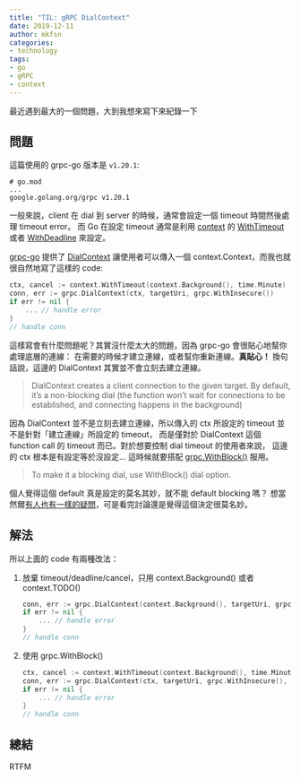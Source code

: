 ```yaml
---
title: "TIL: gRPC DialContext"
date: 2019-12-11
author: mkfsn
categories:
- technology
tags:
- go
- gRPC
- context
---
```


最近遇到最大的一個問題，大到我想來寫下來紀錄一下

<!-- more -->

## 問題

這篇使用的 grpc-go 版本是 `v1.20.1`:

```
# go.mod
...
google.golang.org/grpc v1.20.1
```

一般來說，client 在 dial 到 server 的時候，通常會設定一個 timeout 時間然後處理 timeout error。
而 Go 在設定 timeout 通常是利用 [context](https://pkg.go.dev/context?tab=doc) 的
[WithTimeout](https://pkg.go.dev/context?tab=doc#WithTimeout) 或者
[WithDeadline](https://pkg.go.dev/context?tab=doc#WithDeadline) 來設定。

[grpc-go](https://pkg.go.dev/google.golang.org/grpc?tab=doc) 提供了
[DialContext](https://pkg.go.dev/google.golang.org/grpc?tab=doc#DialContext)
讓使用者可以傳入一個 context.Context，而我也就很自然地寫了這樣的 code:

```go
ctx, cancel := context.WithTimeout(context.Background(), time.Minute)
conn, err := grpc.DialContext(ctx, targetUri, grpc.WithInsecure())
if err != nil {
    ... // handle error
}
// handle conn
```

這樣寫會有什麼問題呢？其實沒什麼太大的問題，因為 grpc-go 會很貼心地幫你處理底層的連線：
在需要的時候才建立連線，或者幫你重新連線。**真貼心！** 換句話說，這邊的 DialContext 其實並不會立刻去建立連線。

> DialContext creates a client connection to the given target.
> By default, it’s a non-blocking dial (the function won’t wait for connections to be established,
> and connecting happens in the background)

因為 DialContext 並不是立刻去建立連線，所以傳入的 ctx 所設定的 timeout 並不是針對「建立連線」所設定的 timeout，
而是僅對於 DialContext 這個 function call 的 timeout 而已。對於想要控制 dial timeout 的使用者來說，
這邊的 ctx 根本是有設定等於沒設定… 這時候就要搭配 [grpc.WithBlock()](https://pkg.go.dev/google.golang.org/grpc?tab=doc#WithBlock) 服用。

> To make it a blocking dial, use WithBlock() dial option.

個人覺得這個 default 真是設定的莫名其妙，就不能 default blocking 嗎？
想當然爾[有人也有一樣的疑問](https://github.com/grpc/grpc-go/issues/1953)，可是看完討論還是覺得這個決定很莫名妙。

## 解法

所以上面的 code 有兩種改法：

1. 放棄 timeout/deadline/cancel，只用 context.Background() 或者 context.TODO()

   ```go
   conn, err := grpc.DialContext(context.Background(), targetUri, grpc.WithInsecure())
   if err != nil {
       ... // handle error
   }
   // handle conn
   ```

2. 使用 grpc.WithBlock()

   ```go
   ctx, cancel := context.WithTimeout(context.Background(), time.Minute)
   conn, err := grpc.DialContext(ctx, targetUri, grpc.WithInsecure(), grpc.WithBlock())
   if err != nil {
       ... // handle error
   }
   // handle conn
   ```
   
## 總結

RTFM